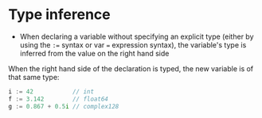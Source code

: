 # Type inference

* When declaring a variable without specifying an explicit type (either by using the `:=` syntax
  or var `=` expression syntax), the variable's type is inferred from the value on the right
  hand side

When the right hand side of the declaration is typed, the new variable is of that same type:

```go
i := 42           // int
f := 3.142        // float64
g := 0.867 + 0.5i // complex128
```


